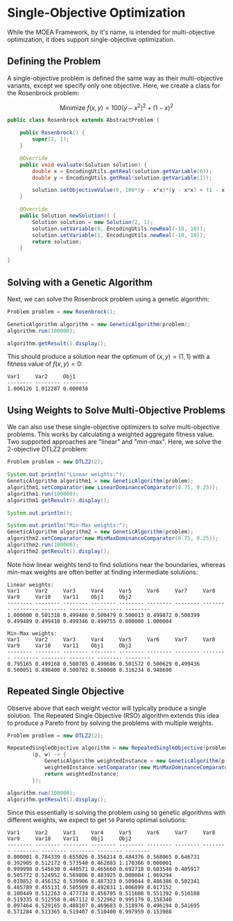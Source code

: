 # Single-Objective Optimization

While the MOEA Framework, by it's name, is intended for multi-objective optimization, it does support single-objective
optimization.  

## Defining the Problem

A single-objective problem is defined the same way as their multi-objective variants, except we specify only one
objective.  Here, we create a class for the Rosenbrock problem:

$$ \text{Minimize } f(x,y) = 100(y-x^2)^2 + (1-x)^2 $$

<!-- java:examples/org/moeaframework/examples/single/Rosenbrock.java [27:49] -->

```java
public class Rosenbrock extends AbstractProblem {

    public Rosenbrock() {
        super(2, 1);
    }

    @Override
    public void evaluate(Solution solution) {
        double x = EncodingUtils.getReal(solution.getVariable(0));
        double y = EncodingUtils.getReal(solution.getVariable(1));

        solution.setObjectiveValue(0, 100*(y - x*x)*(y - x*x) + (1 - x)*(1 - x));
    }

    @Override
    public Solution newSolution() {
        Solution solution = new Solution(2, 1);
        solution.setVariable(0, EncodingUtils.newReal(-10, 10));
        solution.setVariable(1, EncodingUtils.newReal(-10, 10));
        return solution;
    }

}
```

## Solving with a Genetic Algorithm

Next, we can solve the Rosenbrock problem using a genetic algorithm:

<!-- java:examples/org/moeaframework/examples/single/SingleObjectiveExample.java [31:36] -->

```java
Problem problem = new Rosenbrock();

GeneticAlgorithm algorithm = new GeneticAlgorithm(problem);
algorithm.run(100000);

algorithm.getResult().display();
```

This should produce a solution near the optimum of $(x, y) = (1, 1)$ with a fitness value of $f(x, y) = 0$:

<!-- output:examples/org/moeaframework/examples/single/SingleObjectiveExample.java -->

```
Var1     Var2     Obj1
-------- -------- --------
1.006126 1.012287 0.000038
```

## Using Weights to Solve Multi-Objective Problems

We can also use these single-objective optimizers to solve multi-objective problems.  This works by calculating a
weighted aggregate fitness value.  Two supported approaches are "linear" and "min-max".  Here, we solve the 2-objective
DTLZ2 problem:

<!-- java:examples/org/moeaframework/examples/single/MultiObjectiveWithWeightsExample.java [36:50] -->

```java
Problem problem = new DTLZ2(2);

System.out.println("Linear weights:");
GeneticAlgorithm algorithm1 = new GeneticAlgorithm(problem);
algorithm1.setComparator(new LinearDominanceComparator(0.75, 0.25));
algorithm1.run(100000);
algorithm1.getResult().display();

System.out.println();

System.out.println("Min-Max weights:");
GeneticAlgorithm algorithm2 = new GeneticAlgorithm(problem);
algorithm2.setComparator(new MinMaxDominanceComparator(0.75, 0.25));
algorithm2.run(100000);
algorithm2.getResult().display();
```

Note how linear weights tend to find solutions near the boundaries, whereas min-max weights are often
better at finding intermediate solutions:

<!-- output:examples/org/moeaframework/examples/single/MultiObjectiveWithWeightsExample.java -->

```
Linear weights:
Var1     Var2     Var3     Var4     Var5     Var6     Var7     Var8     Var9     Var10    Var11    Obj1     Obj2
-------- -------- -------- -------- -------- -------- -------- -------- -------- -------- -------- -------- --------
1.000000 0.501318 0.499486 0.500479 0.500013 0.499872 0.500399 0.499489 0.499410 0.499346 0.499755 0.000000 1.000004

Min-Max weights:
Var1     Var2     Var3     Var4     Var5     Var6     Var7     Var8     Var9     Var10    Var11    Obj1     Obj2
-------- -------- -------- -------- -------- -------- -------- -------- -------- -------- -------- -------- --------
0.795165 0.499168 0.500785 0.499686 0.501572 0.500629 0.499436 0.500051 0.498400 0.500782 0.500000 0.316234 0.948690
```

## Repeated Single Objective

Observe above that each weight vector will typically produce a single solution.  The Repeated Single Objective (RSO)
algorithm extends this idea to produce a Pareto front by solving the problems with multiple weights.

<!-- java:examples/org/moeaframework/examples/single/RepeatedSingleObjectiveExample.java [36:46] -->

```java
Problem problem = new DTLZ2(2);

RepeatedSingleObjective algorithm = new RepeatedSingleObjective(problem, 50,
        (p, w) -> {
            GeneticAlgorithm weightedInstance = new GeneticAlgorithm(p);
            weightedInstance.setComparator(new MinMaxDominanceComparator(w));
            return weightedInstance;
        });

algorithm.run(100000);
algorithm.getResult().display();
```

Since this essentially is solving the problem using `50` genetic algorithms with different weights, we expect to
get `50` Pareto optimal solutions:

<!-- output:examples/org/moeaframework/examples/single/RepeatedSingleObjectiveExample.java [:7] -->

```
Var1     Var2     Var3     Var4     Var5     Var6     Var7     Var8     Var9     Var10    Var11    Obj1     Obj2
-------- -------- -------- -------- -------- -------- -------- -------- -------- -------- -------- -------- --------
0.000001 0.784339 0.655026 0.356214 0.484376 0.568065 0.646731 0.392905 0.512172 0.573540 0.462883 1.170366 0.000001
0.999998 0.545630 0.440571 0.465660 0.692718 0.603546 0.405917 0.505772 0.524952 0.569806 0.483925 0.000004 1.069294
0.010852 0.456152 0.539906 0.487323 0.509044 0.486386 0.502341 0.485789 0.455131 0.505509 0.492831 1.006099 0.017152
0.100449 0.512263 0.477734 0.456705 0.511608 0.551392 0.516108 0.519335 0.512558 0.467112 0.522962 0.995179 0.158340
0.097464 0.529165 0.488107 0.469683 0.518976 0.496194 0.541695 0.571284 0.513365 0.519407 0.510400 0.997959 0.153988
```

